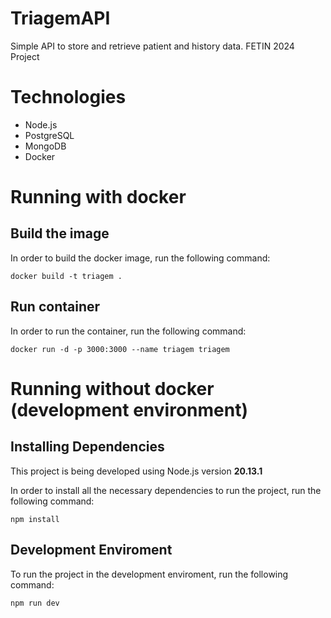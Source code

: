 # TriagemAPI
Simple API to store and retrieve patient and history data. FETIN 2024 Project
#  Technologies

 - Node.js
 - PostgreSQL
 - MongoDB
 - Docker
 
# Running with docker

## Build the image

In order to build the docker image, run the following command:

    docker build -t triagem .

## Run container

In order to run the container, run the following command:

    docker run -d -p 3000:3000 --name triagem triagem

# Running without docker (development environment)

## Installing Dependencies
This project is being developed using Node.js version **20.13.1**

In order to install all the necessary dependencies to run the project, run the following command:

    npm install

## Development Enviroment

To run the project in the development enviroment, run the following command:

    npm run dev
